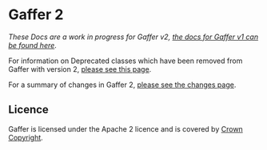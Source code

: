 Gaffer 2
========

*These Docs are a work in progress for Gaffer v2, [the docs for Gaffer v1 can be found here](../v1docs/)*.

For information on Deprecated classes which have been removed from Gaffer with version 2, [please see this page](deprecations.md).

For a summary of changes in Gaffer 2, [please see the changes page](changes.md).

Licence
-------

Gaffer is licensed under the Apache 2 licence and is covered by [Crown Copyright](https://www.nationalarchives.gov.uk/information-management/re-using-public-sector-information/copyright-and-re-use/crown-copyright/).
